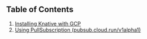 ## Table of Contents

1. [Installing Knative with GCP](./install/README.md)
1. [Using PullSubscription (pubsub.cloud.run/v1alpha1)](./pullsubscription/README.md)
